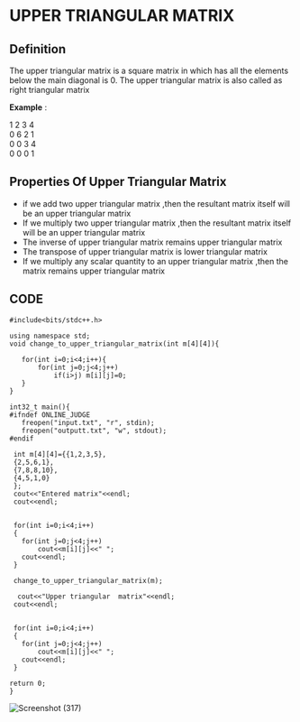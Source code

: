 # UPPER TRIANGULAR MATRIX

## Definition 
The upper triangular matrix is a square matrix in which has all the elements below the main diagonal is 0.
The upper triangular matrix is also called as right triangular matrix

**Example** :  

  1  2  3  4  
  0  6  2  1   
  0  0  3  4  
  0	 0  0  1   
 


   ## Properties Of Upper Triangular Matrix
-	if we add two upper triangular matrix ,then the resultant matrix itself will be an upper triangular matrix
-	If we multiply two upper triangular matrix ,then the resultant matrix itself will be an upper triangular matrix  
-	The inverse of upper triangular matrix remains upper triangular matrix
-	The transpose of upper triangular matrix  is lower triangular matrix
-	If we multiply any scalar quantity to an upper triangular matrix ,then the matrix remains upper triangular matrix

  ## CODE
 ```
 #include<bits/stdc++.h>

using namespace std;
void change_to_upper_triangular_matrix(int m[4][4]){

	for(int i=0;i<4;i++){
		for(int j=0;j<4;j++)
			if(i>j) m[i][j]=0;
	}
}

int32_t main(){
#ifndef ONLINE_JUDGE
	freopen("input.txt", "r", stdin);
	freopen("outputt.txt", "w", stdout);
#endif

  int m[4][4]={{1,2,3,5},
  {2,5,6,1},
  {7,8,8,10},
  {4,5,1,0}
  };
  cout<<"Entered matrix"<<endl;
  cout<<endl;


  for(int i=0;i<4;i++)
  {
  	for(int j=0;j<4;j++)
  		cout<<m[i][j]<<" ";
  	cout<<endl;
  }

  change_to_upper_triangular_matrix(m);

   cout<<"Upper triangular  matrix"<<endl;
  cout<<endl;


  for(int i=0;i<4;i++)
  {
  	for(int j=0;j<4;j++)
  		cout<<m[i][j]<<" ";
  	cout<<endl;
  }

return 0;
}
 ```

![Screenshot (317)](https://user-images.githubusercontent.com/68144616/135762009-59f9edea-a8fa-4568-87da-d8219f1c9390.png)
